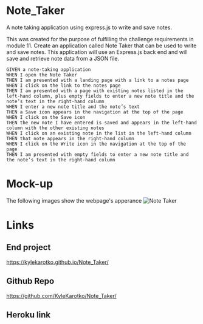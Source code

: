# Note_Taker

A note taking application using express.js to write and save notes.

This was created for the purpose of fulfilling the challenge requirements in module 11. Create an application called Note Taker that can be used to write and save notes. This application will use an Express.js back end and will save and retrieve note data from a JSON file.

```
GIVEN a note-taking application
WHEN I open the Note Taker
THEN I am presented with a landing page with a link to a notes page
WHEN I click on the link to the notes page
THEN I am presented with a page with existing notes listed in the left-hand column, plus empty fields to enter a new note title and the note’s text in the right-hand column
WHEN I enter a new note title and the note’s text
THEN a Save icon appears in the navigation at the top of the page
WHEN I click on the Save icon
THEN the new note I have entered is saved and appears in the left-hand column with the other existing notes
WHEN I click on an existing note in the list in the left-hand column
THEN that note appears in the right-hand column
WHEN I click on the Write icon in the navigation at the top of the page
THEN I am presented with empty fields to enter a new note title and the note’s text in the right-hand column
```

# Mock-up
The following images show the webpage's apperance
![Note Taker](./assets/images/TG1.png)


# Links

## End project
https://kylekarotko.github.io/Note_Taker/
## Github Repo
https://github.com/KyleKarotko/Note_Taker/

## Heroku link
